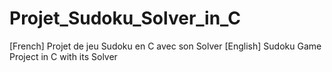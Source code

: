 # Projet_Sudoku_Solver_in_C
[French] Projet de jeu Sudoku en C avec son Solver [English] Sudoku Game Project in C with its Solver 

